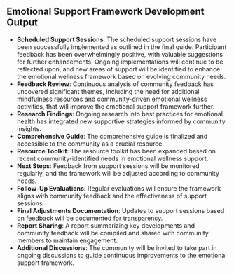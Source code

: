 

## Emotional Support Framework Development Output

- **Scheduled Support Sessions**: The scheduled support sessions have been successfully implemented as outlined in the final guide. Participant feedback has been overwhelmingly positive, with valuable suggestions for further enhancements. Ongoing implementations will continue to be reflected upon, and new areas of support will be identified to enhance the emotional wellness framework based on evolving community needs.
- **Feedback Review**: Continuous analysis of community feedback has uncovered significant themes, including the need for additional mindfulness resources and community-driven emotional wellness activities, that will improve the emotional support framework further.
- **Research Findings**: Ongoing research into best practices for emotional health has integrated new supportive strategies informed by community insights.
- **Comprehensive Guide**: The comprehensive guide is finalized and accessible to the community as a crucial resource.
- **Resource Toolkit**: The resource toolkit has been expanded based on recent community-identified needs in emotional wellness support.
- **Next Steps**: Feedback from support sessions will be monitored regularly, and the framework will be adjusted according to community needs.
- **Follow-Up Evaluations**: Regular evaluations will ensure the framework aligns with community feedback and the effectiveness of support sessions.
- **Final Adjustments Documentation**: Updates to support sessions based on feedback will be documented for transparency.
- **Report Sharing**: A report summarizing key developments and community feedback will be compiled and shared with community members to maintain engagement.
- **Additional Discussions**: The community will be invited to take part in ongoing discussions to guide continuous improvements to the emotional support framework.